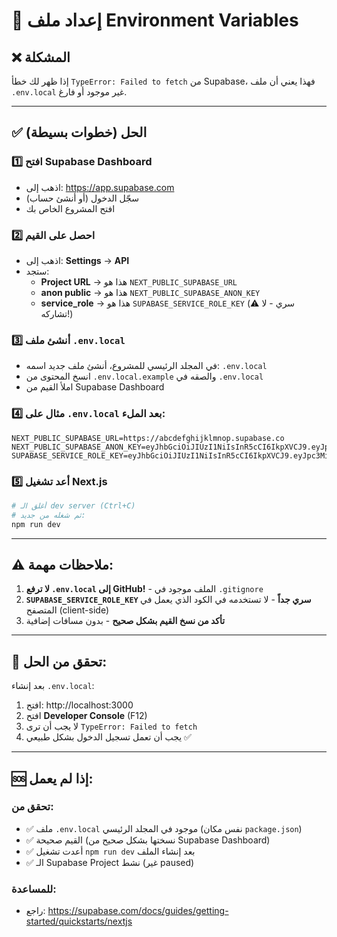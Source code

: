 # 🔧 إعداد ملف Environment Variables

## ❌ المشكلة
إذا ظهر لك خطأ `TypeError: Failed to fetch` من Supabase، فهذا يعني أن ملف `.env.local` غير موجود أو فارغ.

---

## ✅ الحل (خطوات بسيطة)

### 1️⃣ افتح Supabase Dashboard
- اذهب إلى: https://app.supabase.com
- سجّل الدخول (أو أنشئ حساب)
- افتح المشروع الخاص بك

### 2️⃣ احصل على القيم
- اذهب إلى: **Settings** → **API**
- ستجد:
  - **Project URL** → هذا هو `NEXT_PUBLIC_SUPABASE_URL`
  - **anon public** → هذا هو `NEXT_PUBLIC_SUPABASE_ANON_KEY`
  - **service_role** → هذا هو `SUPABASE_SERVICE_ROLE_KEY` (⚠️ سري - لا تشاركه!)

### 3️⃣ أنشئ ملف `.env.local`
- في المجلد الرئيسي للمشروع، أنشئ ملف جديد اسمه: `.env.local`
- انسخ المحتوى من `.env.local.example` والصقه في `.env.local`
- املأ القيم من Supabase Dashboard

### 4️⃣ مثال على `.env.local` بعد الملء:
```env
NEXT_PUBLIC_SUPABASE_URL=https://abcdefghijklmnop.supabase.co
NEXT_PUBLIC_SUPABASE_ANON_KEY=eyJhbGciOiJIUzI1NiIsInR5cCI6IkpXVCJ9.eyJpc3MiOiJzdXBhYmFzZSIsInJlZiI6ImFiY2RlZmdoaWprbG1ub3AiLCJyb2xlIjoiYW5vbiIsImlhdCI6MTYzNzI4MDAwMCwiZXhwIjoxOTUyODU2MDAwfQ.example
SUPABASE_SERVICE_ROLE_KEY=eyJhbGciOiJIUzI1NiIsInR5cCI6IkpXVCJ9.eyJpc3MiOiJzdXBhYmFzZSIsInJlZiI6ImFiY2RlZmdoaWprbG1ub3AiLCJyb2xlIjoic2VydmljZV9yb2xlIiwiaWF0IjoxNjM3MjgwMDAwLCJleHAiOjE5NTI4NTYwMDB9.example
```

### 5️⃣ أعد تشغيل Next.js
```bash
# أغلق الـ dev server (Ctrl+C)
# ثم شغله من جديد:
npm run dev
```

---

## ⚠️ ملاحظات مهمة:

1. **لا ترفع `.env.local` إلى GitHub!** - الملف موجود في `.gitignore`
2. **`SUPABASE_SERVICE_ROLE_KEY` سري جداً** - لا تستخدمه في الكود الذي يعمل في المتصفح (client-side)
3. **تأكد من نسخ القيم بشكل صحيح** - بدون مسافات إضافية

---

## 🧪 تحقق من الحل:

بعد إنشاء `.env.local`:
1. افتح: http://localhost:3000
2. افتح **Developer Console** (F12)
3. لا يجب أن ترى `TypeError: Failed to fetch`
4. يجب أن تعمل تسجيل الدخول بشكل طبيعي ✅

---

## 🆘 إذا لم يعمل:

### تحقق من:
- ✅ ملف `.env.local` موجود في المجلد الرئيسي (نفس مكان `package.json`)
- ✅ القيم صحيحة (نسختها بشكل صحيح من Supabase Dashboard)
- ✅ أعدت تشغيل `npm run dev` بعد إنشاء الملف
- ✅ الـ Supabase Project نشط (غير paused)

### للمساعدة:
- راجع: https://supabase.com/docs/guides/getting-started/quickstarts/nextjs

